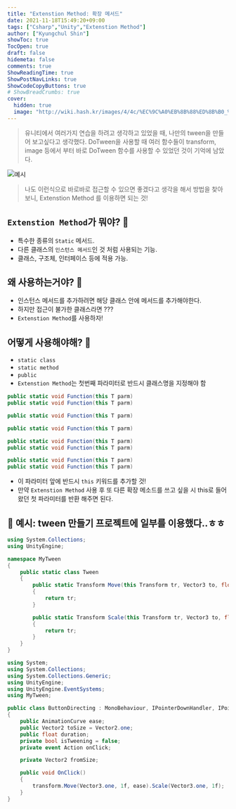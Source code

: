 ```yaml
---
title: "Extenstion Method: 확장 메서드"
date: 2021-11-18T15:49:20+09:00
tags: ["Csharp","Unity","Extenstion Method"]
author: ["Kyungchul Shin"]
showToc: true
TocOpen: true
draft: false
hidemeta: false
comments: true
ShowReadingTime: true
ShowPostNavLinks: true
ShowCodeCopyButtons: true
# ShowBreadCrumbs: true
cover:
  hidden: true
  image: "http://wiki.hash.kr/images/4/4c/%EC%9C%A0%EB%8B%88%ED%8B%B0_%ED%85%8C%ED%81%AC%EB%86%80%EB%A1%9C%EC%A7%80%EC%8A%A4_%EA%B8%80%EC%9E%90.png"
---
```


>유니티에서 여러가지 연습을 하려고 생각하고 있었을 때, 나만의 tween을 만들어 보고싶다고 생각했다. DoTween을 사용할 때 여러 함수들이 transform, image 등에서 부터 바로 DoTween 함수를 사용할 수 있었던 것이 기억에 남았다.

![예시](/images/studying2_0.png)

>나도 이런식으로 바로바로 접근할 수 있으면 좋겠다고 생각을 해서 방법을 찾아보니, Extenstion Method 를 이용하면 되는 것!

## `Extenstion Method`가 뭐야? 🧐

- 특수한 종류의 `Static` 메서드.
- 다른 클래스의 `인스턴스 메서드`인 것 처럼 사용되는 기능.
- 클래스, 구조체, 인터페이스 등에 적용 가능.   

## 왜 사용하는거야? 🧐

- 인스턴스 메서드를 추가하려면 해당 클래스 안에 메서드를 추가해야한다.
- 하지만 접근이 불가한 클래스라면 ???
- `Extenstion Method`를 사용하자!   

## 어떻게 사용해야해? 🧐

- `static class`
- `static method`
- `public`
- `Extenstion Method`는 첫번째 파라미터로 반드시 클래스명을 지정해야 함
```csharp
public static void Function(this T parm)
public static void Function(this T parm)

public static void Function(this T parm)

public static void Function(this T parm)

public static void Function(this T parm)
public static void Function(this T parm)

public static void Function(this T parm)
public static void Function(this T parm)
```
- 이 파라미터 앞에 반드시 `this` 키워드를 추가할 것!
- 만약 `Extenstion Method` 사용 후 또 다른 확장 메소드를 쓰고 싶을 시 this로 들어왔던 첫 파라미터를 반환 해주면 된다.

## 🍑 예시: tween 만들기 프로젝트에 일부를 이용했다..ㅎㅎ
```csharp
using System.Collections;
using UnityEngine;

namespace MyTween
{
    public static class Tween
    {
        public static Transform Move(this Transform tr, Vector3 to, float duration, AnimationCurve ease)
        {
            return tr;
        }

        public static Transform Scale(this Transform tr, Vector3 to, float duration, AnimationCurve ease)
        {
            return tr;
        }
    }
}
```
```csharp
using System;
using System.Collections;
using System.Collections.Generic;
using UnityEngine;
using UnityEngine.EventSystems;
using MyTween;

public class ButtonDirecting : MonoBehaviour, IPointerDownHandler, IPointerUpHandler
{
    public AnimationCurve ease;
    public Vector2 toSize = Vector2.one;
    public float duration;
    private bool isTweening = false;
    private event Action onClick;

    private Vector2 fromSize;

    public void OnClick()
    {
        transform.Move(Vector3.one, 1f, ease).Scale(Vector3.one, 1f);
    }
}
```